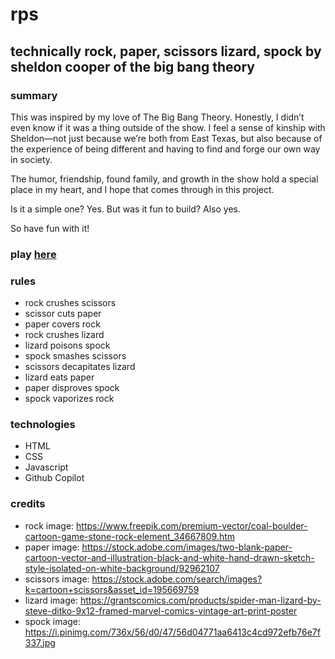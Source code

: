 # rps

## technically rock, paper, scissors lizard, spock by sheldon cooper of the big bang theory

### summary 
This was inspired by my love of The Big Bang Theory. Honestly, I didn’t even know if it was a thing outside of the show. I feel a sense of kinship with Sheldon—not just because we’re both from East Texas, but also because of the experience of being different and having to find and forge our own way in society.

The humor, friendship, found family, and growth in the show hold a special place in my heart, and I hope that comes through in this project.

Is it a simple one? Yes.
But was it fun to build? Also yes.

So have fun with it!

### play [here](https://maviles7.github.io/rps/)

### rules 
- rock crushes scissors 
- scissor cuts paper
- paper covers rock 
- rock crushes lizard
- lizard poisons spock 
- spock smashes scissors
- scissors decapitates lizard
- lizard eats paper
- paper disproves spock 
- spock vaporizes rock 

### technologies 
- HTML
- CSS
- Javascript
- Github Copilot 

### credits 
- rock image: https://www.freepik.com/premium-vector/coal-boulder-cartoon-game-stone-rock-element_34667809.htm
- paper image: https://stock.adobe.com/images/two-blank-paper-cartoon-vector-and-illustration-black-and-white-hand-drawn-sketch-style-isolated-on-white-background/92962107
- scissors image: https://stock.adobe.com/search/images?k=cartoon+scissors&asset_id=195669759 
- lizard image: https://grantscomics.com/products/spider-man-lizard-by-steve-ditko-9x12-framed-marvel-comics-vintage-art-print-poster
- spock image: https://i.pinimg.com/736x/56/d0/47/56d04771aa6413c4cd972efb76e7f337.jpg